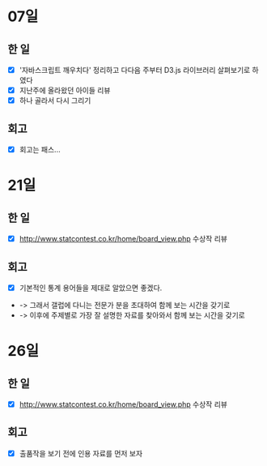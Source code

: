# 07일

## 한 일
* [x] '자바스크립트 깨우치다' 정리하고 다다음 주부터 D3.js 라이브러리 살펴보기로 하였다
* [x] 지난주에 올라왔던 아이들 리뷰
* [x] 하나 골라서 다시 그리기 
## 회고
* [x] 회고는 패스...


# 21일
## 한 일
* [x] http://www.statcontest.co.kr/home/board_view.php 수상작 리뷰
## 회고
* [x] 기본적인 통계 용어들을 제대로 알았으면 좋겠다.
 * -> 그래서 갤럽에 다니는 전문가 분을 초대하여 함께 보는 시간을 갖기로
 * -> 이후에 주제별로 가장 잘 설명한 자료를 찾아와서 함께 보는 시간을 갖기로

# 26일
## 한 일
* [x] http://www.statcontest.co.kr/home/board_view.php 수상작 리뷰
## 회고
* [x] 출품작을 보기 전에 인용 자료를 먼저 보자
